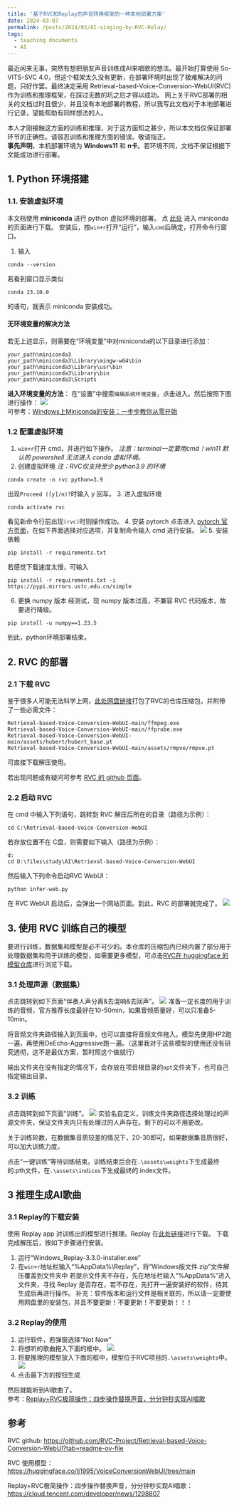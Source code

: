 ```yaml
---
title: '基于RVC和Replay的声音转换框架的一种本地部署方案'
date: 2024-03-07
permalink: /posts/2024/03/AI-singing-by-RVC-Relay/
tags:
  - teaching documents
  - AI
---
```


最近闲来无事，突然有想把朋友声音训练成AI来唱歌的想法。最开始打算使用 So-VITS-SVC 4.0，但这个框架太久没有更新，在部署环境时出现了极难解决的问题，只好作罢。最终决定采用 Retrieval-based-Voice-Conversion-WebUI(RVC) 作为训练和推理框架，在踩过无数的坑之后才得以成功。
网上关于RVC部署的相关的文档过时且很少，并且没有本地部署的教程，所以我写此文档对于本地部署进行记录，望能帮助有同样想法的人。

本人才刚接触这方面的训练和推理，对于这方面知之甚少，所以本文档仅保证部署环节的正确性。请容忍训练和推理方面的错误。敬请指正。<br/>
__事先声明__，本机部署环境为 __Windows11__ 和 __n卡__。若环境不同，文档不保证根据下文能成功进行部署。
## 1. Python 环境搭建
### 1.1. 安装虚拟环境
本文档使用 __miniconda__ 进行 python 虚拟环境的部署。
点 [此处](https://docs.anaconda.com/free/miniconda/) 进入 miniconda 的页面进行下载。
安装后，按`win+r`打开“运行”，输入`cmd`后确定，打开命令行窗口。
1. 输入
```
conda --version
```
若看到窗口显示类似
```
conda 23.10.0
```
的语句，就表示 miniconda 安装成功。
#### 无环境变量的解决方法
若无上述显示，则需要在“环境变量”中对miniconda的以下目录进行添加：
```
your_path\miniconda3
your_path\miniconda3\Library\mingw-w64\bin
your_path\miniconda3\Library\usr\bin
your_path\miniconda3\Library\bin
your_path\miniconda3\Scripts
```
__进入环境变量的方法__：
在“设置”中搜索`编辑系统环境变量`，点击进入。然后按照下图进行操作：
![](./pictures/2024-03-07-AI-singing-by-RVC-Relay/1.png)
<br/>
可参考：[Windows上Miniconda的安装：一步步教你从零开始](https://blog.csdn.net/qq_41813454/article/details/136111020)

### 1.2 配置虚拟环境
1. `win+r`打开 cmd，并进行如下操作。
_注意：terminal一定要用cmd！win11 默认的 powershell 无法进入 conda 虚拟环境。_
2. 创建虚拟环境
_注：RVC仅支持至少 python3.9 的环境_
```
conda create -n rvc python=3.9
```
出现`Proceed ([y]/n)?`时输入 y 回车。
3. 进入虚拟环境
```
conda activate rvc
```
看见新命令行前出现`(rvc)`时则操作成功。
4. 安装 pytorch
点击进入 [pytorch 官方页面](https://pytorch.org/get-started/locally/)，在如下界面选择对应选项，并复制命令输入 cmd 进行安装。
![](./pictures/2024-03-07-AI-singing-by-RVC-Relay/2.png)
5. 安装依赖
```
pip install -r requirements.txt
```
若感觉下载速度太慢，可输入
```
pip install -r requirements.txt -i https://pypi.mirrors.ustc.edu.cn/simple
```
6. 更换 numpy 版本
经测试，现 numpy 版本过高，不兼容 RVC 代码版本，故要进行降级。
```
pip install -u numpy==1.23.5
```
到此，python环境部署结束。

## 2. RVC 的部署
### 2.1 下载 RVC
鉴于很多人可能无法科学上网，[此处网盘链接](https://pan.baidu.com/s/1HPWJfhtMOV_w3CsNPoZZQA?pwd=6o1s)打包了RVC的仓库压缩包，并附带了一些必需文件：
```
Retrieval-based-Voice-Conversion-WebUI-main/ffmpeg.exe
Retrieval-based-Voice-Conversion-WebUI-main/ffprobe.exe
Retrieval-based-Voice-Conversion-WebUI-main/assets/hubert/hubert_base.pt
Retrieval-based-Voice-Conversion-WebUI-main/assets/rmpve/rmpve.pt
```
可直接下载解压使用。

若出现问题或有疑问可参考 [RVC 的 github 页面](https://github.com/RVC-Project/Retrieval-based-Voice-Conversion-WebUI?tab=readme-ov-file)。
### 2.2 启动 RVC
在 cmd 中输入下列语句，跳转到 RVC 解压后所在的目录（路径为示例）：
```
cd C:\Retrieval-based-Voice-Conversion-WebUI
```
若存放位置不在 C盘，则需要如下输入（路径为示例）：
```
d:
cd D:\files\study\AI\Retrieval-based-Voice-Conversion-WebUI
```
然后输入下列命令启动RVC WebUI：
```
python infer-web.py
```
在 RVC WebUI 启动后，会弹出一个网站页面。到此，RVC 的部署就完成了。
![](./pictures/2024-03-07-AI-singing-by-RVC-Relay/3.png)

## 3. 使用 RVC 训练自己的模型
要进行训练，数据集和模型是必不可少的。本仓库的压缩包内已经内置了部分用于处理数据集和用于训练的模型，如需要更多模型，可点击[RVC在 huggingface 的模型仓库](https://huggingface.co/lj1995/VoiceConversionWebUI/tree/main)进行浏览下载。
### 3.1 处理声源（数据集）
点击跳转到如下页面“伴奏人声分离&去混响&去回声”。
![](./pictures/2024-03-07-AI-singing-by-RVC-Relay/4.png)
准备一定长度的用于训练的音频，官方推荐长度最好在10-50min，如果音频质量好，可以只准备5-10min。

将音频文件夹路径输入到页面中，也可以直接将音频文件拖入。模型先使用HP2跑一遍，再使用DeEcho-Aggressive跑一遍。（这里我对于这些模型的使用还没有研究透彻，这不是最优方案，暂时照这个做就行）

输出文件夹在没有指定的情况下，会存放在项目根目录的`opt`文件夹下，也可自己指定输出目录。
### 3.2 训练
点击跳转到如下页面“训练”。
![](./pictures/2024-03-07-AI-singing-by-RVC-Relay/5.png)
实验名自定义，训练文件夹路径选择处理过的声源文件夹，保证文件夹内只有处理过的人声存在。剩下的可以不用更改。

关于训练轮数，在数据集音质较差的情况下，20-30即可。如果数据集音质很好，可以加大训练力度。

点击“一键训练”等待训练结束。训练结束后会在`.\assets\weights`下生成最终的.pth文件，在`.\assets\indices`下生成最终的.index文件。
## 3 推理生成AI歌曲
### 3.1 Replay的下载安装
使用 Replay app 对训练出的模型进行推理。Replay 在[此处链接](https://www.123pan.com/s/uSmfjv-iFrCA.html)进行下载。
下载完成解压后，按如下步骤进行安装。
1. 运行“Windows_Replay-3.3.0-installer.exe”
2. 在`win+r`地址栏输入“%AppData%\Replay”，将“Windows版文件.zip”文件解压覆盖到文件夹中
    若提示文件夹不存在，先在地址栏输入“%AppData%”进入文件夹，寻找 Replay 是否存在，若不存在，先打开一遍安装好的软件，待其生成后再进行操作。
    补充：软件版本和运行文件是相关联的，所以请一定要使用网盘里的安装包，并且不要更新！不要更新！不要更新！！！
### 3.2 Replay的使用
1. 运行软件，若弹窗选择“Not Now”
2. 将想听的歌曲拖入下面的框中。
![](./pictures/2024-03-07-AI-singing-by-RVC-Relay/6.png)
3. 将要推理的模型放入下面的框中，模型位于RVC项目的`.\assets\weights`中。
![](./pictures/2024-03-07-AI-singing-by-RVC-Relay/7.png)
4. 点击最下方的按钮生成

然后就能听到AI歌曲了。<br/>
参考：[Replay+RVC极简操作：四步操作替换声音，分分钟秒实现AI唱歌](https://cloud.tencent.com/developer/news/1298807)

## 参考
RVC github: https://github.com/RVC-Project/Retrieval-based-Voice-Conversion-WebUI?tab=readme-ov-file

RVC 使用模型：https://huggingface.co/lj1995/VoiceConversionWebUI/tree/main

Replay+RVC极简操作：四步操作替换声音，分分钟秒实现AI唱歌：
https://cloud.tencent.com/developer/news/1298807
